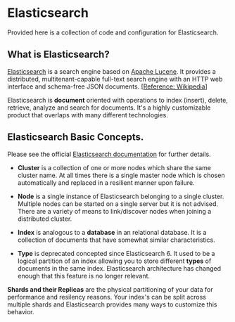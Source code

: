# Elasticsearch 

Provided here is a collection of code and configuration for Elasticsearch.

## What is Elasticsearch?

[Elasticsearch](https://www.elastic.co/guide/en/elasticsearch/reference/current/index.html) is a search engine based on [Apache Lucene](https://lucene.apache.org/). It provides a distributed, multitenant-capable full-text search engine with an HTTP web interface and schema-free JSON documents. [[Reference: Wikipedia](https://en.wikipedia.org/wiki/Elasticsearch)]

Elasticsearch is **document** oriented with operations to index (insert), delete, retrieve, analyze and search for documents. It's a highly customizable product that overlaps with many different technologies. 

## Elasticsearch Basic Concepts.

Please see the official [Elasticsearch documentation](https://www.elastic.co/guide/en/elasticsearch/reference/current/_basic_concepts.html) for further details.

* **Cluster** is a collection of one or more nodes which share the same cluster name. At all times there is a single master node which is chosen automatically and replaced in a resilient manner upon failure. 

* **Node** is a single instance of Elasticsearch belonging to a single cluster. Multiple nodes can be started on a single server but it is not advised. There are a variety of means to link/discover nodes when joining a distributed cluster. 

* **Index** is analogous to a __database__ in an relational database. It is a collection of documents that have somewhat similar characteristics.

* **Type** is deprecated concepted since Elasticsearch 6. It used to be a logical partition of an index allowing you to store different __types__ of documents in the same index. Elasticsearch architecture has changed enough that this feature is no longer relevant. 

**Shards and their Replicas** are the physical partitioning of your data for performance and resilency reasons. Your index's can be split across multiple shards and Elasticsearch provides many ways to customize this behavior. 
